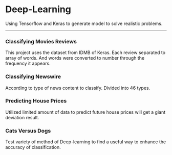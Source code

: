 # Deep-Learning
Using Tensorflow and Keras to generate model to solve realistic problems.

---
### Classifying Movies Reviews
This project uses the dataset from IDMB of Keras. Each review separated to array of words. And words were converted to number through the frequency it appears.

### Classifying Newswire

According to type of news content to classify. Divided into 46 types.

### Predicting House Prices

Utilized limited amount of data to predict future house prices will get a giant deviation result.

### Cats Versus Dogs

Test variety of method of Deep-learning to find a useful way to enhance the accuracy of classification.